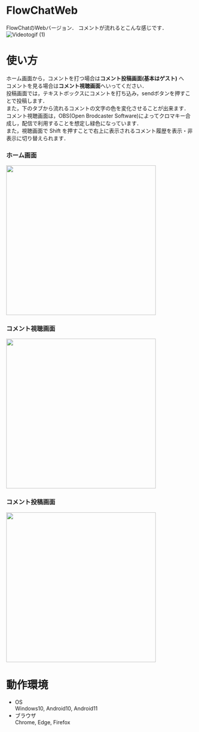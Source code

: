 # FlowChatWeb
FlowChatのWebバージョン． 
コメントが流れるとこんな感じです．  
![Videotogif (1)](https://user-images.githubusercontent.com/53263220/106355398-e5d31100-633a-11eb-863c-8d9627ac9749.gif)

# 使い方
ホーム画面から，コメントを打つ場合は**コメント投稿画面(基本はゲスト)** へ  
コメントを見る場合は**コメント視聴画面**へいってください．  
投稿画面では，テキストボックスにコメントを打ち込み，sendボタンを押すことで投稿します．  
また，下のタブから流れるコメントの文字の色を変化させることが出来ます．  
コメント視聴画面は，OBS(Open Brodcaster Software)によってクロマキー合成し，配信で利用することを想定し緑色になっています．  
また，視聴画面で Shift を押すことで右上に表示されるコメント履歴を表示・非表示に切り替えられます． 
### ホーム画面 
<img width="400" src="https://user-images.githubusercontent.com/53263220/106355535-0f406c80-633c-11eb-98be-38d51991c80c.png">

### コメント視聴画面

<img width="400" src="https://user-images.githubusercontent.com/53263220/106355548-18313e00-633c-11eb-8e3d-612894edacf1.png">  

### コメント投稿画面   

<img width="400" src="https://user-images.githubusercontent.com/53263220/106355553-1bc4c500-633c-11eb-8698-fc9803e7004b.png">  

# 動作環境  
- OS  
  Windows10, Android10, Android11  
- ブラウザ  
  Chrome, Edge, Firefox


